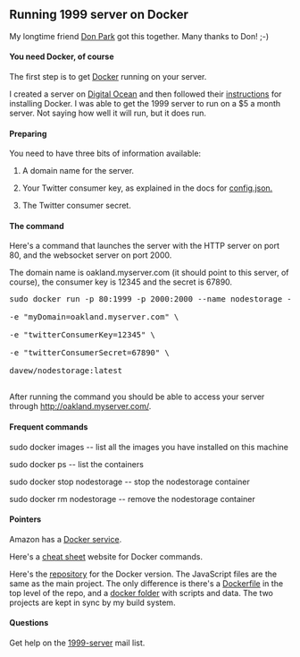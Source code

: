 ## Running 1999 server on Docker

My longtime friend <a href="https://github.com/donpark">Don Park</a> got this together. Many thanks to Don! ;-)

#### You need Docker, of course

The first step is to get <a href="https://www.docker.com/what-docker">Docker</a> running on your server. 

I created a server on <a href="https://www.digitalocean.com/">Digital Ocean</a> and then followed their <a href="https://www.digitalocean.com/community/tutorials/how-to-install-and-use-docker-on-ubuntu-16-04">instructions</a> for installing Docker. I was able to get the 1999 server to run on a $5 a month server. Not saying how well it will run, but it does run.

#### Preparing

You need to have three bits of information available:

1. A domain name for the server. 

2. Your Twitter consumer key, as explained in the docs for <a href="https://github.com/scripting/1999-project/blob/master/docs/setup.md#create-configjson">config.json.</a>

3. The Twitter consumer secret.

#### The command

Here's a command that launches the server with the HTTP server on port 80, and the websocket server on port 2000. 

The domain name is oakland.myserver.com (it should point to this server, of course), the consumer key is 12345 and the secret is 67890.

<pre>sudo docker run -p 80:1999 -p 2000:2000 --name nodestorage -d --restart=unless-stopped \

-e "myDomain=oakland.myserver.com" \

-e "twitterConsumerKey=12345" \

-e "twitterConsumerSecret=67890" \

davew/nodestorage:latest

</pre>

After running the command you should be able to access your server through http://oakland.myserver.com/.

#### Frequent commands

sudo docker images -- list all the images you have installed on this machine

sudo docker ps -- list the containers

sudo docker stop nodestorage -- stop the nodestorage container

sudo docker rm nodestorage -- remove the nodestorage container

#### Pointers

Amazon has a <a href="http://docs.aws.amazon.com/AmazonECS/latest/developerguide/docker-basics.html">Docker service</a>.

Here's a <a href="https://github.com/wsargent/docker-cheat-sheet">cheat sheet</a> website for Docker commands.

Here's the <a href="https://github.com/scripting/nodeStorage-docker">repository</a> for the Docker version. The JavaScript files are the same as the main project. The only difference is there's a <a href="https://github.com/scripting/nodeStorage-docker/blob/master/Dockerfile">Dockerfile</a> in the top level of the repo, and a <a href="https://github.com/scripting/nodeStorage-docker/tree/master/docker">docker folder</a> with scripts and data. The two projects are kept in sync by my build system. 

#### Questions

Get help on the <a href="https://groups.google.com/forum/?fromgroups#!forum/1999-server">1999-server</a> mail list.

